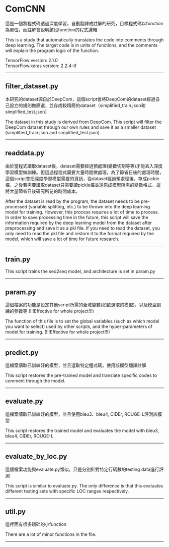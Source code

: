 # ComCNN

這是一個將程式碼透過深度學習，自動翻譯成註解的研究，目標程式碼以function為單位，而註解會說明該段function的程式邏輯

This is a study that automatically translates the code into comments through deep learning. The target code is in units of functions, and the comments will explain the program logic of the function.

TensorFlow version: 2.1.0<br>
TensorFlow.keras version: 2.2.4-tf<br>
***

## filter_dataset.py

本研究的dataset源自於DeepCom，這個script會將DeepCom的dataset經過自己設立的規則做篩選，並存成較精簡的dataset（simplified_train.json和simplified_test.json）

The dataset in this study is derived from DeepCom. This script will filter the DeepCom dataset through our own rules and save it as a smaller dataset (simplified_train.json and simplified_test.json).
***
## readdata.py
由於當程式讀取dataset後，dataset需要經過預處理(變數切割等等)才能丟入深度學習模型做訓練。但這過程程式需要大量時間做處理，為了節省日後的處理時間，這個script會把深度學習模型需要的資訊，從dataset經過預處理後，存成pickle檔，之後若需要讀取dataset只需要讀pickle檔並還原成模型所需的變數格式，這將大量節省日後研究所花的時間成本。

After the dataset is read by the program, the dataset needs to be pre-processed (variable splitting, etc.) to be thrown into the deep learning model for training. However, this process requires a lot of time to process. In order to save processing time in the future, this script will save the information required by the deep learning model from the dataset after preprocessing and save it as a pkl file. If you need to read the dataset, you only need to read the pkl file and restore it to the format required by the model, which will save a lot of time for future research.
***
## train.py
This script trains the seq2seq model, and architecture is set in param.py

***
## param.py
這個檔案的功能是設定其他script所需的全域變數(如欲選取的模型)，以及模型訓練的參數等 (!!!Effective for whole project!!!)

The function of this file is to set the global variables (such as which model you want to select) used by other scripts, and the hyper-parameters of model for training. (!!!Effective for whole project!!!)
***
## predict.py
這檔案讀取已訓練好的模型，並且選取特定程式碼，使用該模型翻譯註解

This script restores the pre-trained model and translate specific codes to comment through the model.
***
## evaluate.py
這檔案讀取已訓練好的模型，並且使用bleu3、bleu4, CIDEr, ROUGE-L評測該模型

This script restores the trained model and evaluates the model with bleu3, bleu4, CIDEr, ROUGE-L
***

## evaluate_by_loc.py
這個檔案功能與evaluate.py類似，只是分別針對特定行碼數的testing data進行評測

This script is similar to evaluate.py. The only difference is that this evaluates different testing sets with specific LOC ranges respectively.
***
## util.py
這裡面有很多瑣碎的小function

There are a lot of minor functions in the file.
***
